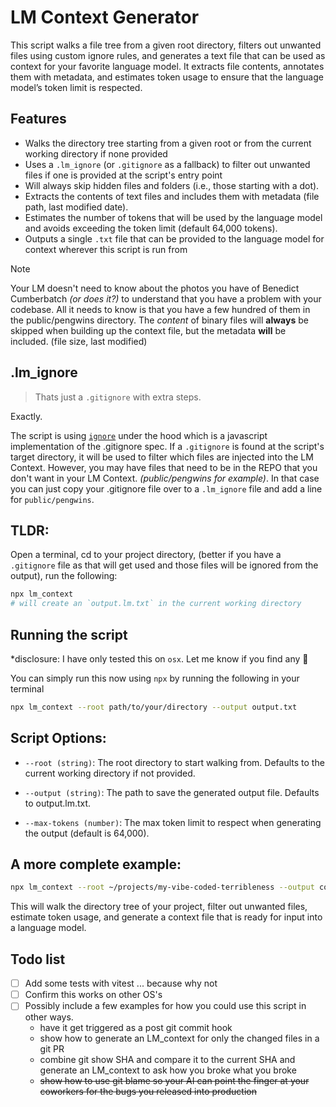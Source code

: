 # LM Context Generator

This script walks a file tree from a given root directory, filters out unwanted files using custom ignore rules, and generates a text file that can be used as context for your favorite language model. It extracts file contents, annotates them with metadata, and estimates token usage to ensure that the language model’s token limit is respected.



## Features
- Walks the directory tree starting from a given root or from the current working directory if none provided
- Uses a `.lm_ignore` (or `.gitignore` as a fallback) to filter out unwanted files if one is provided at the script's entry point
- Will always skip hidden files and folders (i.e., those starting with a dot).
- Extracts the contents of text files and includes them with metadata (file path, last modified date).
- Estimates the number of tokens that will be used by the language model and avoids exceeding the token limit (default 64,000 tokens).
- Outputs a single `.txt` file that can be provided to the language model for context wherever this script is run from

> [!NOTE]
> Your LM doesn't need to know about the photos you have of Benedict Cumberbatch _(or does it?)_ to understand that you have a problem with your codebase.  All it needs to know is that you have a few hundred of them in the public/pengwins directory. The _content_ of binary files will **always** be skipped when building up the context file, but the metadata **will** be included. (file size, last modified)


## .lm_ignore

> Thats just a `.gitignore` with extra steps.

Exactly.

The script is using [`ignore`](https://github.com/kaelzhang/node-ignore) under the hood which is a javascript implementation of the .gitignore spec.  If a `.gitignore` is found at the script's target directory, it will be used to filter which files are injected into the LM Context.  However, you may have files that need to be in the REPO that you don't want in your LM Context. _(public/pengwins for example)_. In that case you can just copy your .gitignore file over to a `.lm_ignore` file and add a line for `public/pengwins`.


## TLDR:
Open a terminal, cd to your project directory, (better if you have a `.gitignore` file as that will get used and those files will be ignored from the output), run the following:

```zsh
npx lm_context
# will create an `output.lm.txt` in the current working directory
```


## Running the script
*disclosure:  I have only tested this on `osx`.  Let me know if you find any 🐞

You can simply run this now using `npx` by running the following in your terminal
```sh
npx lm_context --root path/to/your/directory --output output.txt
```


## Script Options:

- `--root (string)`: The root directory to start walking from. Defaults to the current working directory if not provided.

- `--output (string)`: The path to save the generated output file. Defaults to output.lm.txt.

- `--max-tokens (number)`: The max token limit to respect when generating the output (default is 64,000).



## A more complete example:
```sh
npx lm_context --root ~/projects/my-vibe-coded-terribleness --output context.txt --max-tokens 64000
```
This will walk the directory tree of your project, filter out unwanted files, estimate token usage, and generate a context file that is ready for input into a language model.  



## Todo list
- [ ] Add some tests with vitest ... because why not
- [ ] Confirm this works on other OS's
- [ ] Possibly include a few examples for how you could use this script in other ways.
    - have it get triggered as a post git commit hook
    - show how to generate an LM_context for only the changed files in a git PR
    - combine git show SHA and compare it to the current SHA and generate an LM_context to ask how you broke what you broke
    - ~~show how to use git blame so your AI can point the finger at your coworkers for the bugs you released into production~~
